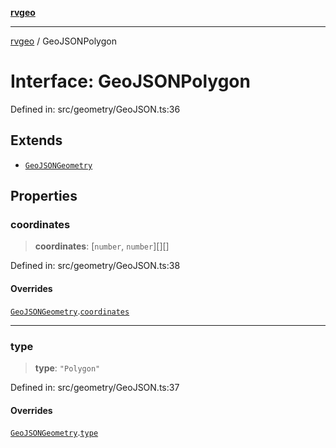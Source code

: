 [**rvgeo**](../README.md)

***

[rvgeo](../globals.md) / GeoJSONPolygon

# Interface: GeoJSONPolygon

Defined in: src/geometry/GeoJSON.ts:36

## Extends

- [`GeoJSONGeometry`](GeoJSONGeometry.md)

## Properties

### coordinates

> **coordinates**: \[`number`, `number`\][][]

Defined in: src/geometry/GeoJSON.ts:38

#### Overrides

[`GeoJSONGeometry`](GeoJSONGeometry.md).[`coordinates`](GeoJSONGeometry.md#coordinates)

***

### type

> **type**: `"Polygon"`

Defined in: src/geometry/GeoJSON.ts:37

#### Overrides

[`GeoJSONGeometry`](GeoJSONGeometry.md).[`type`](GeoJSONGeometry.md#type)
